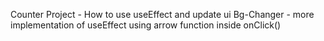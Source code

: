 Counter Project - How to use useEffect and update ui
Bg-Changer - more implementation of useEffect using arrow function inside onClick()